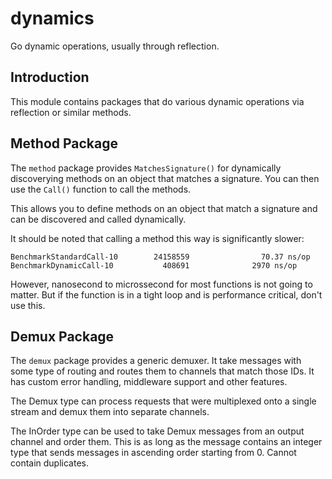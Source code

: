 # dynamics
Go dynamic operations, usually through reflection.

## Introduction

This module contains packages that do various dynamic operations via reflection or similar methods.

## Method Package

The `method` package provides `MatchesSignature()` for dynamically discoverying methods on an object that matches a signature. You can then use the `Call()` function to call the methods.

This allows you to define methods on an object that match a signature and can be discovered and called dynamically.

It should be noted that calling a method this way is significantly slower:

```
BenchmarkStandardCall-10        24158559                70.37 ns/op
BenchmarkDynamicCall-10           408691              2970 ns/op
```

However, nanosecond to microssecond for most functions is not going to matter. But if the function is in a tight loop and is performance critical, don't use this.

## Demux Package 

The `demux` package provides a generic demuxer.  It take messages with some
type of routing and routes them to channels that match those IDs. It has custom error handling, middleware support and other features.

The Demux type can process requests that were multiplexed onto a single stream and demux them into separate channels. 

The InOrder type can be used to take Demux messages from an output channel and order them. This is as long as the message contains an integer type that sends messages in ascending order starting from 0. Cannot contain duplicates.